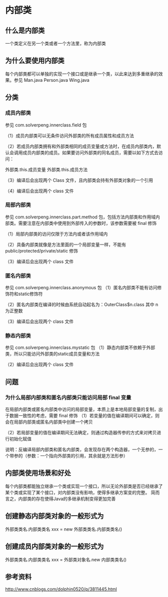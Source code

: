 # 内部类
## 什么是内部类
一个类定义在另一个类或者一个方法里，称为内部类

## 为什么要使用内部类
每个内部类都可以单独的实现一个接口或是继承一个类，以此来达到多重继承的效果。参见 Man.java Person.java Wing.java

## 分类
### 成员内部类
参见 com.solverpeng.innerclass.field 包

（1）成员内部类可以无条件访问外部类的所有成员属性和成员方法

（2）若成员内部类拥有和外部类相同的成员变量或方法时，在成员内部类内，默认会调用成员内部类的成员。如果要访问外部类的同名成员，需要以如下方式去访问：

外部类.this.成员变量
外部类.this.成员方法

（3）编译后会出现两个 Class 文件，且内部类会持有外部类对象的一个引用

（4）编译后会出现两个 class 文件
### 局部内部类
参见 com.solverpeng.innerclass.part.method 包，包括方法内部类和作用域内部类。需要注意在内部类中使用到外部传入的参数时，该参数需要被 final 修饰

（1）局部内部类的访问仅限于方法内或者该作用域内

（2）具备内部类就像是方法里面的一个局部变量一样，不能有 public/protected/private/static 修饰

（3）编译后会出现两个 class 文件
### 匿名内部类
参见 com.solverpeng.innerclass.anonymous 包
（1）匿名内部类不能有访问修饰符和static修饰符

（2）匿名内部类在编译的时候由系统自动起名为：OuterClass$n.class 其中 n 为正整数

（3）编译后会出现两个 class 文件
### 静态内部类
参见 com.solverpeng.innerclass.mystatic 包
（1）静态内部类不依赖于外部类，所以只能访问外部类的static成员变量和方法

（2）编译后会出现两个 class 文件

## 问题
### 为什么局部内部类和匿名内部类只能访问局部 final 变量
在局部内部类或匿名内部类中访问的局部变量，本质上是本地局部变量的复制，出于数据一致性的考虑，需要 final 修饰
（1）若变量的值在编译期间可以确定，则会在局部内部类或匿名内部类中创建一个拷贝

（2）若局部变量的值在编译期间无法确定，则通过构造器传参的方式来对拷贝进行初始化赋值

说明：反编译局部内部类和匿名内部类，会发现存在两个构造器，一个无参的，一个带参的（参数：一个指向外部类的引用，其余就是方法形参）

## 内部类使用场景和好处
每个内部类都能独立继承一个类或实现一个接口，所以无论外部类是否已经继承了某个类或实现了某个接口，对内部类没有影响，使得多继承方案变的完整。
简而言之，内部类的存在使得Java的多继承机制变得更加完善

## 创建静态内部类对象的一般形式为
外部类类名.内部类类名 xxx = new 外部类类名.内部类类名()

## 创建成员内部类对象的一般形式为
外部类类名.内部类类名 xxx = 外部类对象名.new 内部类类名()

## 参考资料
http://www.cnblogs.com/dolphin0520/p/3811445.html



